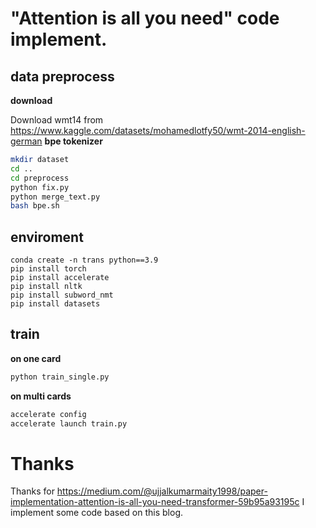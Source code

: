 # "Attention is all you need" code implement.
## data preprocess
**download**

Download wmt14 from https://www.kaggle.com/datasets/mohamedlotfy50/wmt-2014-english-german
**bpe tokenizer**

```bash
mkdir dataset
cd ..
cd preprocess
python fix.py
python merge_text.py
bash bpe.sh
```
## enviroment
```
conda create -n trans python==3.9
pip install torch
pip install accelerate
pip install nltk
pip install subword_nmt
pip install datasets
```
## train
**on one card**
```bash
python train_single.py
```
**on multi cards**
```bash
accelerate config
accelerate launch train.py
```

# Thanks
Thanks for https://medium.com/@ujjalkumarmaity1998/paper-implementation-attention-is-all-you-need-transformer-59b95a93195c
I implement some code based on this blog.
